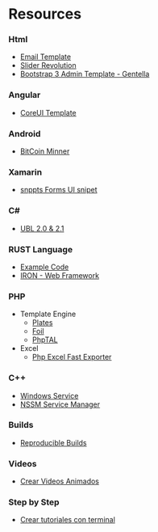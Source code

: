 # Resources

### Html
- [Email Template](https://github.com/kowalskidev/email-template)
- [Slider Revolution](https://github.com/marsanla/SliderRevolution)
- [Bootstrap 3 Admin Template - Gentella](https://github.com/puikinsh/gentelella)  

### Angular
- [CoreUI Template](https://github.com/mrholek/CoreUI-Angular)

### Android
- [BitCoin Minner](https://github.com/bluemurder/bminer)

### Xamarin
- [snppts Forms UI snipet](http://snppts.io)

### C#
- [UBL 2.0 & 2.1](https://github.com/UblSharp/UblSharp)

### RUST Language
- [Example Code](https://rustbyexample.com/)
- [IRON - Web Framework](https://github.com/iron/iron)

### PHP
+ Template Engine
  - [Plates](https://github.com/thephpleague/plates)
  - [Foil](https://github.com/FoilPHP/Foil)
  - [PhpTAL](https://github.com/phptal/PHPTAL)
+ Excel
  - [Php Excel Fast Exporter](https://github.com/Slamdunk/php-excel)

### C++
- [Windows Service](https://github.com/harikvpy/winservice)
- [NSSM Service Manager](https://github.com/kirillkovalenko/nssm)

### Builds
- [Reproducible Builds](https://reproducible-builds.org/tools/)

### Videos
- [Crear Videos Animados](http://bienpensado.com/12-herramientas-para-crear-videos-animados/)

### Step by Step 
- [Crear tutoriales con terminal](https://www.katacoda.com)
